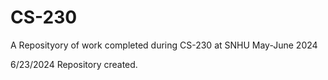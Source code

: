 # CS-230
A Reposityory of work completed during CS-230 at SNHU May-June 2024

6/23/2024
Repository created.
